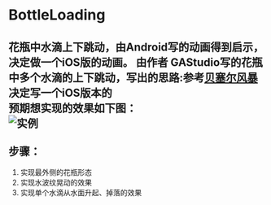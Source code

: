 # BottleLoading
花瓶中水滴上下跳动，由Android写的动画得到启示，决定做一个iOS版的动画。
由作者 GAStudio写的花瓶中多个水滴的上下跳动，写出的思路:参考[贝塞尔风暴](http://www.jianshu.com/p/93b0d948abf8#)<br>
决定写一个iOS版本的<br>
预期想实现的效果如下图：<br>
![实例]()<br><br>
步骤：
---
1. 实现最外侧的花瓶形态
2. 实现水波纹晃动的效果
3. 实现单个水滴从水面升起、掉落的效果   
